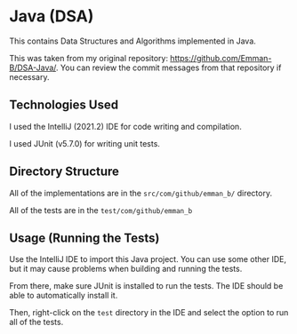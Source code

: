 # Java (DSA)
This contains Data Structures and Algorithms implemented in Java.

This was taken from my original repository: <https://github.com/Emman-B/DSA-Java/>. You can review the commit messages from that repository if necessary.

## Technologies Used
I used the IntelliJ (2021.2) IDE for code writing and compilation.

I used JUnit (v5.7.0) for writing unit tests.

## Directory Structure
All of the implementations are in the `src/com/github/emman_b/` directory.

All of the tests are in the `test/com/github/emman_b`

## Usage (Running the Tests)

Use the IntelliJ IDE to import this Java project. You can use some other IDE, but it may cause problems when building and running the tests.

From there, make sure JUnit is installed to run the tests. The IDE should be able to automatically install it.

Then, right-click on the `test` directory in the IDE and select the option to run all of the tests.
